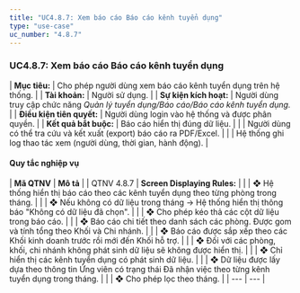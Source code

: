 ```yaml
---
title: "UC4.8.7: Xem báo cáo Báo cáo kênh tuyển dụng"
type: "use-case"
uc_number: "4.8.7"
---
```


### UC4.8.7: Xem báo cáo Báo cáo kênh tuyển dụng

| **Mục tiêu:** | Cho phép người dùng xem báo cáo kênh tuyển dụng trên hệ thống. |
| **Tài khoản:** | Người sử dụng. |
| **Sự kiện kích hoạt:** | Người dùng truy cập chức năng *Quản lý tuyển dụng/Báo cáo/Báo cáo kênh tuyển dụng.* |
| **Điều kiện tiên quyết:** | Người dùng login vào hệ thống và được phân quyền. |
| **Kết quả bắt buộc:** | Báo cáo hiển thị đúng dữ liệu. |
|  | Người dùng có thể tra cứu và kết xuất (export) báo cáo ra PDF/Excel. |
|  | Hệ thống ghi log thao tác xem (người dùng, thời gian, hành động). |

#### Quy tắc nghiệp vụ

| **Mã QTNV** | **Mô tả** |
| QTNV 4.8.7 | **Screen Displaying Rules:** |
|  | ❖ Hệ thống hiển thị báo cáo theo các kênh tuyển dụng theo từng phòng trong tháng. |
|  | ❖ Nếu không có dữ liệu trong tháng → Hệ thống hiển thị thông báo "Không có dữ liệu đã chọn". |
|  | ❖ Cho phép kéo thả các cột dữ liệu trong báo cáo. |
|  | ❖ Báo cáo chi tiết theo danh sách các phòng. Được gom và tính tổng theo Khối và Chi nhánh. |
|  | ❖ Báo cáo được sắp xếp theo các Khối kinh doanh trước rồi mới đến Khối hỗ trợ. |
|  | ❖ Đối với các phòng, khối, chi nhánh không phát sinh dữ liệu sẽ không được hiển thị. |
|  | ❖ Chỉ hiển thị các kênh tuyển dụng có phát sinh dữ liệu. |
|  | ❖ Dữ liệu được lấy dựa theo thông tin Ứng viên có trạng thái Đã nhận việc theo từng kênh tuyển dụng trong tháng. |
|  | ❖ Cho phép lọc theo tháng. |
| --- | --- |
